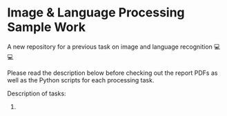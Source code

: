 # Image & Language Processing Sample Work 
A new repository for a previous task on image and language recognition 
:computer: :computer:

Please read the description below before checking out the report PDFs as well as the Python scripts for each processing task. 

Description of tasks: 

1. 
